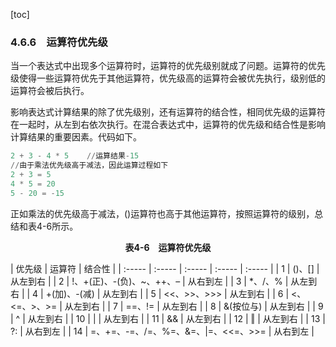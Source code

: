 [toc]

### 4.6.6　运算符优先级

当一个表达式中出现多个运算符时，运算符的优先级别就成了问题。运算符的优先级使得一些运算符优先于其他运算符，优先级高的运算符会被优先执行，级别低的运算符会被后执行。

影响表达式计算结果的除了优先级别，还有运算符的结合性，相同优先级的运算符在一起时，从左到右依次执行。在混合表达式中，运算符的优先级和结合性是影响计算结果的重要因素。代码如下。

```python
2 + 3 - 4 * 5    //运算结果-15
//由于乘法优先级高于减法，因此运算过程如下
2 + 3 = 5
4 * 5 = 20
5 - 20 = -15
```

正如乘法的优先级高于减法，()运算符也高于其他运算符，按照运算符的级别，总结和表4-6所示。

<center class="my_markdown"><b class="my_markdown">表4-6　运算符优先级</b></center>

| 优先级 | 运算符 | 结合性 |
| :-----  | :-----  | :-----  | :-----  | :-----  |
| 1 | ()、[] | 从左到右 |
| 2 | !、+(正)、-(负)、~、++、– | 从右到左 |
| 3 | *、/、% | 从左到右 |
| 4 | +(加)、-(减) | 从左到右 |
| 5 | <<、>>、>>> | 从左到右 |
| 6 | <、<=、>、>= | 从左到右 |
| 7 | ==、!= | 从左到右 |
| 8 | &(按位与) | 从左到右 |
| 9 | ^ | 从左到右 |
| 10 | | | 从左到右 |
| 11 | && | 从左到右 |
| 12 | ‖ | 从左到右 |
| 13 | ?: | 从右到左 |
| 14 | =、+=、-=、/=、%=、&=、|=、<<=、>>= | 从右到左 |

